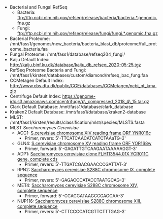 - Bacterial and Fungal RefSeq
   - Bacteria: ftp://ftp.ncbi.nlm.nih.gov/refseq/release/bacteria/bacteria.*.genomic.fna.gz
   - Fungi: ftp://ftp.ncbi.nlm.nih.gov/refseq/release/fungi/fungi.*.genomic.fna.gz
- Bacterial Proteome: /mnt/fass1/genomes/new_bacteria/bacteria_blast_db/proteome/full_proteome_bacteria.faa
- Fungal Proteome: /mnt/fass1/database/refseq204_fungi/
- Kaiju Default Index: http://kaiju.binf.ku.dk/database/kaiju_db_refseq_2020-05-25.tgz
- RefSeq Proteome Bacteria and Fungi: /mnt/fass1/kirsten/databases/custom/diamond/refseq_bac_fung.faa
- CCMetagen Default Index: http://www.cbs.dtu.dk/public/CGE/databases/CCMetagen/ncbi_nt_kma.zip
- Centrifuge Default Index: https://genome-idx.s3.amazonaws.com/centrifuge/p\_compressed_2018_4\_15.tar.gz
- Clark Default Database: /mnt/fass1/database/clark_database
- Kraken2 Default Database: /mnt/fass1/database/kraken2-database
- MLST: /mnt/fass1/kirsten/results/classification/mlst/species/MLSTS.fasta
- MLST *Saccharomyces Cerevisiae*
  - ACC1: [S.cerevisiae chromosome XIV reading frame ORF YNR016c](https://www.ncbi.nlm.nih.gov/nuccore/Z71631.1?report=fasta)
    - Primer, revers: 5'-TTCATCAACATCATCTAAaTG-3'
  - GLN4: [S.cerevisiae chromosome XV reading frame ORF YOR168w](https://www.ncbi.nlm.nih.gov/nuccore/Z75076.1?report=fasta)
    - Primer, forward: 5'-GAGATTGTCAAGAATAAAAAGGT-3'
  - ADP1: [Saccharomyces cerevisiae clone FLH113544.01X YCR011C gene, complete cds](https://www.ncbi.nlm.nih.gov/nuccore/AY693056.1?report=fasta)
    - Primer, revers: 5'-TTGATCGACGAACCCGATTAT-3'
  - RPN2: [Saccharomyces cerevisiae S288C chromosome IX, complete sequence](https://www.ncbi.nlm.nih.gov/nuccore/NC_001141.2?report=fasta)
    - Primer, revers: 5'-GAGACCCATACCTAATGCAG-3'
  - MET4: [Saccharomyces cerevisiae S288C chromosome XIV, complete sequence](https://www.ncbi.nlm.nih.gov/nuccore/NC_001146.8?report=fasta)
    - Primer, forward: 5'-CGAGGATAAGCCGAGCAA-3'
  - NUP116: [Saccharomyces cerevisiae S288C chromosome XIII, complete sequence](https://www.ncbi.nlm.nih.gov/nuccore/NC_001145.3?report=fasta)
    - Primer, revers: 5'-CTTCCCCATCGTTCTTTGAG-3'